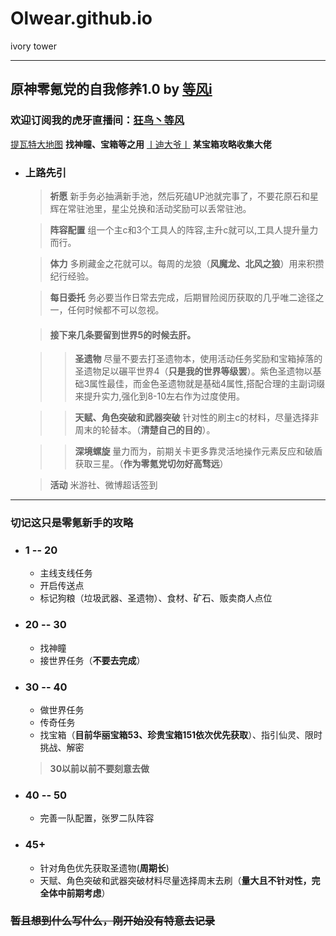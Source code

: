 # Olwear.github.io
ivory tower

****

## 原神零氪党的自我修养1.0 by [等风i](https://bbs.mihoyo.com/ys/accountCenter/postList?id=185349014)
### 欢迎订阅我的虎牙直播间：[狂鸟丶等风](https://www.huya.com/orlove)
[提瓦特大地图](https://bbs.mihoyo.com/ys/obc/content/1060/detail?bbs_presentation_style=no_header) **找神瞳、宝箱等之用**
[丨迪大爷丨](https://bbs.mihoyo.com/ys/accountCenter/postList?id=162661361 "丨迪大爷丨") **某宝箱攻略收集大佬**
* ### 上路先引
	> **祈愿**
	> 新手务必抽满新手池，然后死磕UP池就完事了，不要花原石和星辉在常驻池里，星尘兑换和活动奖励可以丢常驻池。

	> **阵容配置**
	组一个主c和3个工具人的阵容,主升c就可以,工具人提升量力而行。

	> **体力**
	多刷藏金之花就可以。每周的龙狼（**风魔龙、北风之狼**）用来积攒纪行经验。

	> **每日委托**
	务必要当作日常去完成，后期冒险阅历获取的几乎唯二途径之一，任何时候都不可以忽视。

	> #### 接下来几条要留到世界5的时候去肝。

	> > **圣遗物**
	尽量不要去打圣遗物本，使用活动任务奖励和宝箱掉落的圣遗物足以碾平世界4（**只是我的世界等级罢**）。紫色圣遗物以基础3属性最佳，而金色圣遗物就是基础4属性,搭配合理的主副词缀来提升实力,强化到8-10左右作为过度使用。

	> > **天赋、角色突破和武器突破**
	针对性的刷主c的材料，尽量选择非周末的轮替本。（**清楚自己的目的**）。

	> > **深境螺旋**
	量力而为，前期关卡更多靠灵活地操作元素反应和破盾获取三星。（**作为零氪党切勿好高骛远**）

	> **活动**
	米游社、微博超话签到

****

### 切记这只是零氪新手的攻略
* ### **1 -- 20**
	* 主线支线任务
	* 开启传送点
	* 标记狗粮（垃圾武器、圣遗物）、食材、矿石、贩卖商人点位
* ### **20 -- 30**
	* 找神瞳
	* 接世界任务（**不要去完成**）
* ### **30 -- 40**
	* 做世界任务
	* 传奇任务
	* 找宝箱（**目前华丽宝箱53、珍贵宝箱151依次优先获取**）、指引仙灵、限时挑战、解密
	> **30以前以前不要刻意去做**
* ### **40 -- 50**
	+ 完善一队配置，张罗二队阵容
* ### **45+**
	* 针对角色优先获取圣遗物(**周期长**)
	* 天赋、角色突破和武器突破材料尽量选择周末去刷（**量大且不针对性，完全体中前期考虑**）
### ~~暂且想到什么写什么，刚开始没有特意去记录~~
